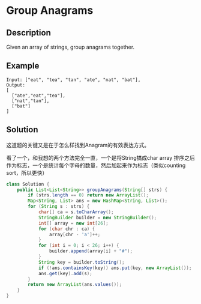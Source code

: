 # Group Anagrams

## Description

Given an array of strings, group anagrams together.

## Example

```text
Input: ["eat", "tea", "tan", "ate", "nat", "bat"],
Output:
[
  ["ate","eat","tea"],
  ["nat","tan"],
  ["bat"]
]
```

## Solution

这道题的关键又是在于怎么样找到Anagram的有效表达方式。

看了一个，和我想的两个方法完全一直，一个是将String搞成char array 排序之后作为标志，一个是统计每个字母的数量，然后加起来作为标志（类似counting sort，所以更快）

```java
class Solution {
    public List<List<String>> groupAnagrams(String[] strs) {
        if (strs.length == 0) return new ArrayList();
        Map<String, List> ans = new HashMap<String, List>();
        for (String s : strs) {
            char[] ca = s.toCharArray();
            StringBuilder builder = new StringBuilder();
            int[] array = new int[26];
            for (char chr : ca) {
                array[chr - 'a']++;
            }
            for (int i = 0; i < 26; i++) {
                builder.append(array[i] + "#");
            }
            String key = builder.toString();
            if (!ans.containsKey(key)) ans.put(key, new ArrayList());
            ans.get(key).add(s);
        }
        return new ArrayList(ans.values());
    }
}
```

